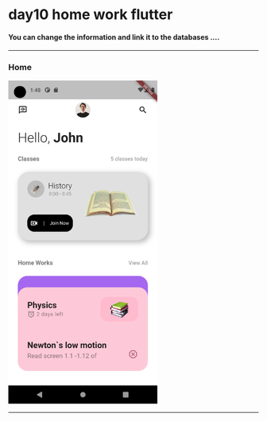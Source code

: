 
<h1> day10 home work flutter</h1>  

<h4> You can change the information and link it to the databases ....</h4>
<hr>

<h3>Home</h3> 

<img src="https://github.com/abenkoula71/day10-home-work-flutter/blob/main/Screenshot_1680313691.png" width="300" /> 

<hr>


